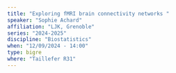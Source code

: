 ```yaml
---
title: "Exploring fMRI brain connectivity networks "
speaker: "Sophie Achard"
affiliation: "LJK, Grenoble"
series: "2024-2025"
discipline: "Biostatistics"
when: "12/09/2024 - 14:00"
type: bigre
where: "Taillefer R31"
---
```

